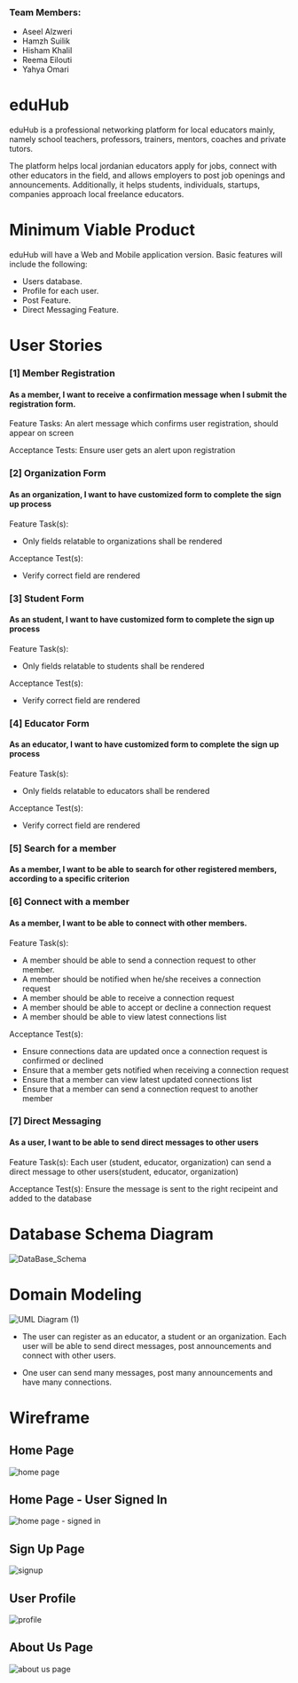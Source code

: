 ### Team Members:

- Aseel Alzweri
- Hamzh Suilik
- Hisham Khalil
- Reema Eilouti
- Yahya Omari

# eduHub

eduHub is a professional networking platform for local educators mainly, namely school teachers, professors, trainers, mentors, coaches and private tutors.

The platform helps local jordanian educators apply for jobs, connect with other educators in the field, and allows employers to post job openings and announcements.
Additionally, it helps students, individuals, startups, companies approach local freelance educators.

# Minimum Viable Product

eduHub will have a Web and Mobile application version. Basic features will include the following:

- Users database.
- Profile for each user.
- Post Feature.
- Direct Messaging Feature.

# User Stories


### [1] Member Registration
#### As a member, I want to receive a confirmation message when I submit the registration form.

Feature Tasks:
An alert message which confirms user registration, should appear on screen

Acceptance Tests:
Ensure user gets an alert upon registration


### [2] Organization Form
#### As an organization, I want to have customized form to complete the sign up process

Feature Task(s):
- Only fields relatable to organizations shall be rendered

Acceptance Test(s):
- Verify correct field are rendered
 
 
### [3] Student Form
#### As an student, I want to have customized form to complete the sign up process

Feature Task(s):
- Only fields relatable to students shall be rendered

Acceptance Test(s):
- Verify correct field are rendered


### [4] Educator Form
#### As an educator, I want to have customized form to complete the sign up process

Feature Task(s):
- Only fields relatable to educators shall be rendered

Acceptance Test(s):
- Verify correct field are rendered

### [5] Search for a member
#### As a member, I want to be able to search for other registered members, according to a specific criterion

### [6] Connect with a member
#### As a member, I want to be able to connect with other members.

Feature Task(s):
- A member should be able to send a connection request to other member.
- A member should be notified when he/she receives a connection request   
- A member should be able to receive a connection request
- A member should be able to accept or decline a connection request
- A member should be able to view latest connections list

Acceptance Test(s):
- Ensure connections data are updated once a connection request is confirmed or declined
- Ensure that a member gets notified when receiving a connection request
- Ensure that a member can view latest updated connections list
- Ensure that a member can send a connection request to another member


### [7] Direct Messaging
#### As a user, I want to be able to send direct messages to other users

Feature Task(s):
Each user (student, educator, organization) can send a direct message to other users(student, educator, organization)

Acceptance Test(s):
Ensure the message is sent to the right recipeint and added to the database

# Database Schema Diagram
![DataBase_Schema](https://i.ibb.co/k1zyxQB/UML-Diagram.jpg)

# Domain Modeling
![UML Diagram (1)](https://i.ibb.co/jzvWwq2/UML-Diagram-1.jpg)

- The user can register as an educator, a student or an organization. Each user will be able to send direct messages, post announcements and connect with other users.

- One user can send many messages, post many announcements and have many connections.

# Wireframe 

## Home Page 
![home page](https://user-images.githubusercontent.com/77917134/124910402-39394180-dff4-11eb-8fe5-de21a380afae.PNG)

## Home Page - User Signed In
![home page - signed in](https://user-images.githubusercontent.com/77917134/124910420-40604f80-dff4-11eb-8a74-c83d7042968d.PNG)

## Sign Up Page
![signup](https://user-images.githubusercontent.com/77917134/124911408-63d7ca00-dff5-11eb-8b1e-73f252d180ec.PNG)

## User Profile
![profile](https://user-images.githubusercontent.com/77917134/124911383-5b7f8f00-dff5-11eb-9349-43ea2cad8743.PNG)

## About Us Page
![about us page](https://user-images.githubusercontent.com/77917134/124910469-4b1ae480-dff4-11eb-9d44-7d1977538e5f.PNG)


